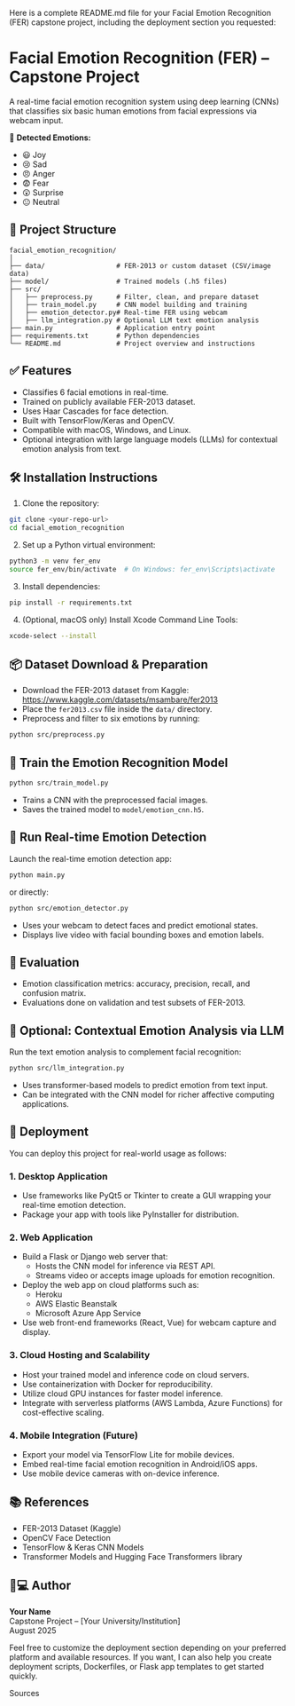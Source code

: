 Here is a complete README.md file for your Facial Emotion Recognition (FER) capstone project, including the deployment section you requested:

# Facial Emotion Recognition (FER) – Capstone Project

A real-time facial emotion recognition system using deep learning (CNNs) that classifies six basic human emotions from facial expressions via webcam input.

🎯 **Detected Emotions:**
- 😃 Joy  
- 😢 Sad  
- 😠 Anger  
- 😨 Fear  
- 😲 Surprise  
- 😐 Neutral

## 📁 Project Structure
```
facial_emotion_recognition/
│
├── data/                  # FER-2013 or custom dataset (CSV/image data)
├── model/                 # Trained models (.h5 files)
├── src/
│   ├── preprocess.py      # Filter, clean, and prepare dataset
│   ├── train_model.py     # CNN model building and training
│   ├── emotion_detector.py# Real-time FER using webcam
│   ├── llm_integration.py # Optional LLM text emotion analysis
├── main.py                # Application entry point
├── requirements.txt       # Python dependencies
└── README.md              # Project overview and instructions
```

## ✅ Features
- Classifies 6 facial emotions in real-time.
- Trained on publicly available FER-2013 dataset.
- Uses Haar Cascades for face detection.
- Built with TensorFlow/Keras and OpenCV.
- Compatible with macOS, Windows, and Linux.
- Optional integration with large language models (LLMs) for contextual emotion analysis from text.

## 🛠️ Installation Instructions

1. Clone the repository:
```bash
git clone <your-repo-url>
cd facial_emotion_recognition
```

2. Set up a Python virtual environment:
```bash
python3 -m venv fer_env
source fer_env/bin/activate  # On Windows: fer_env\Scripts\activate
```

3. Install dependencies:
```bash
pip install -r requirements.txt
```

4. (Optional, macOS only) Install Xcode Command Line Tools:
```bash
xcode-select --install
```

## 📦 Dataset Download & Preparation

- Download the FER-2013 dataset from Kaggle:  
  https://www.kaggle.com/datasets/msambare/fer2013  
- Place the `fer2013.csv` file inside the `data/` directory.
- Preprocess and filter to six emotions by running:
```bash
python src/preprocess.py
```

## 🧠 Train the Emotion Recognition Model

```bash
python src/train_model.py
```

- Trains a CNN with the preprocessed facial images.
- Saves the trained model to `model/emotion_cnn.h5`.

## 🎥 Run Real-time Emotion Detection

Launch the real-time emotion detection app:
```bash
python main.py
```

or directly:
```bash
python src/emotion_detector.py
```

- Uses your webcam to detect faces and predict emotional states.
- Displays live video with facial bounding boxes and emotion labels.

## 🧪 Evaluation

- Emotion classification metrics: accuracy, precision, recall, and confusion matrix.
- Evaluations done on validation and test subsets of FER-2013.

## 🤖 Optional: Contextual Emotion Analysis via LLM

Run the text emotion analysis to complement facial recognition:
```bash
python src/llm_integration.py
```

- Uses transformer-based models to predict emotion from text input.
- Can be integrated with the CNN model for richer affective computing applications.

## 🚀 Deployment

You can deploy this project for real-world usage as follows:

### 1. Desktop Application
- Use frameworks like PyQt5 or Tkinter to create a GUI wrapping your real-time emotion detection.
- Package your app with tools like PyInstaller for distribution.

### 2. Web Application
- Build a Flask or Django web server that:
  - Hosts the CNN model for inference via REST API.
  - Streams video or accepts image uploads for emotion recognition.
- Deploy the web app on cloud platforms such as:
  - Heroku
  - AWS Elastic Beanstalk
  - Microsoft Azure App Service
- Use web front-end frameworks (React, Vue) for webcam capture and display.

### 3. Cloud Hosting and Scalability
- Host your trained model and inference code on cloud servers.
- Use containerization with Docker for reproducibility.
- Utilize cloud GPU instances for faster model inference.
- Integrate with serverless platforms (AWS Lambda, Azure Functions) for cost-effective scaling.

### 4. Mobile Integration (Future)
- Export your model via TensorFlow Lite for mobile devices.
- Embed real-time facial emotion recognition in Android/iOS apps.
- Use mobile device cameras with on-device inference.

## 📚 References

- FER-2013 Dataset (Kaggle)
- OpenCV Face Detection
- TensorFlow & Keras CNN Models
- Transformer Models and Hugging Face Transformers library

## 👨💻 Author

**Your Name**  
Capstone Project – [Your University/Institution]  
August 2025

Feel free to customize the deployment section depending on your preferred platform and available resources. If you want, I can also help you create deployment scripts, Dockerfiles, or Flask app templates to get started quickly.

Sources
